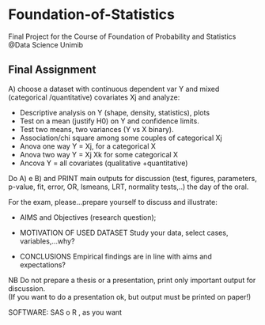 # Foundation-of-Statistics
Final Project for the Course of Foundation of Probability and Statistics @Data Science Unimib


## Final Assignment

A) choose a dataset with continuous dependent var Y and mixed (categorical /quantitative) covariates  Xj and analyze: 
  
- Descriptive analysis on Y (shape, density, statistics), plots 
- Test on a mean (justify H0) on Y and confidence limits. 
- Test two means, two variances (Y vs X binary). 
- Association/chi square among some couples of categorical Xj  
- Anova one way Y = Xj, for a categorical X 
- Anova two way Y = Xj Xk for some categorical X 
- Ancova Y = all covariates (qualitative +quantitative) 

Do A) e B) and PRINT main outputs for discussion (test, figures, parameters, p-value, fit, error, OR, lsmeans, LRT, normality tests,..) the day of the oral. 
 
For the exam, please…prepare yourself to discuss and illustrate: 
 
- AIMS and Objectives (research question); 
 
- MOTIVATION OF USED DATASET 
Study your data, select cases, variables,…why?  
 
- CONCLUSIONS 
Empirical findings are in line with aims and expectations?  
 
NB 
Do not prepare a thesis or a presentation, print only important output for discussion.  
(If you want to do a presentation ok, but output must be printed on paper!) 
 
SOFTWARE: SAS o R , as you want
